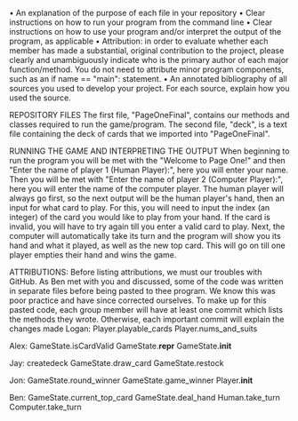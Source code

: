 • An explanation of the purpose of each file in your repository
• Clear instructions on how to run your program from the command line
• Clear instructions on how to use your program and/or interpret the output of the program, as applicable
• Attribution: in order to evaluate whether each member has made a substantial, original contribution to the project, please clearly and unambiguously indicate who is the primary author of each major function/method. You do not need to attribute minor program components, such as an if name == "main": statement.
• An annotated bibliography of all sources you used to develop your project. For each source, explain how you used the source.

REPOSITORY FILES
The first file, "PageOneFinal", contains our methods and classes required to run the game/program. The second file, "deck", is a text file containing the deck of cards that we imported into "PageOneFinal". 

RUNNING THE GAME AND INTERPRETING THE OUTPUT
When beginning to run the program you will be met with the "Welcome to Page One!" and then "Enter the name of player 1 (Human Player):", here you will enter your name. Then you will be met with "Enter the name of player 2 (Computer Player):", here you will enter the name of the computer player. The human player will always go first, so the next output will be the human player's hand, then an input for what card to play. For this, you will need to input the index (an integer) of the card you would like to play from your hand. If the card is invalid, you will have to try again till you enter a valid card to play. Next, the computer will automatically take its turn and the program will show you its hand and what it played, as well as the new top card. This will go on till one player empties their hand and wins the game.

ATTRIBUTIONS:
Before listing attributions, we must our troubles with GitHub. As Ben met with you and discussed, some of the code was written in separate files before being pasted to thee program. We know this was poor practice and have since corrected ourselves. To make up for this pasted code, each group member will have at least one commit which lists the methods they wrote. Otherwise, each important commit will explain the changes made
Logan: Player.playable_cards
       Player.nums_and_suits

Alex: GameState.isCardValid
      GameState.__repr__
      GameState.__init__

Jay: createdeck
     GameState.draw_card
     GameState.restock

Jon: GameState.round_winner
     GameState.game_winner
     Player.__init__

Ben: GameState.current_top_card
     GameState.deal_hand
     Human.take_turn
     Computer.take_turn
